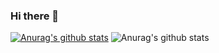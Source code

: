 ### Hi there 👋
[![Anurag's github stats](https://github-readme-stats.vercel.app/api?username=Navachethan-Murugeppa)](https://github.com/anuraghazra/github-readme-stats)
![Anurag's github stats](https://github-readme-stats.vercel.app/api?username=Navachethan-Murugeppa&show_icons=true&theme=radical)

<!--
**Navachethan-Murugeppa/Navachethan-Murugeppa** is a ✨ _special_ ✨ repository because its `README.md` (this file) appears on your GitHub profile.

Here are some ideas to get you started:

- 🔭 I’m currently working on ...
- 🌱 I’m currently learning ...
- 👯 I’m looking to collaborate on ...
- 🤔 I’m looking for help with ...
- 💬 Ask me about ...
- 📫 How to reach me: ...
- 😄 Pronouns: ...
- ⚡ Fun fact: ...
-->
